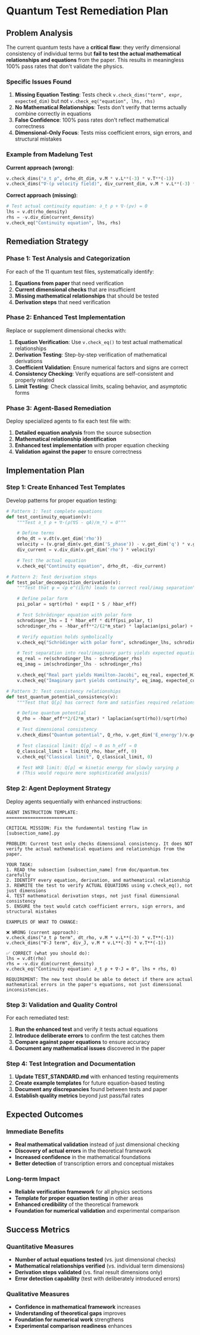 # Quantum Test Remediation Plan

## Problem Analysis

The current quantum tests have a **critical flaw**: they verify dimensional consistency of individual terms but **fail to test the actual mathematical relationships and equations** from the paper. This results in meaningless 100% pass rates that don't validate the physics.

### Specific Issues Found

1. **Missing Equation Testing**: Tests check `v.check_dims("term", expr, expected_dim)` but not `v.check_eq("equation", lhs, rhs)`
2. **No Mathematical Relationships**: Tests don't verify that terms actually combine correctly in equations
3. **False Confidence**: 100% pass rates don't reflect mathematical correctness
4. **Dimensional-Only Focus**: Tests miss coefficient errors, sign errors, and structural mistakes

### Example from Madelung Test

**Current approach (wrong)**:
```python
v.check_dims("∂_t ρ", drho_dt_dim, v.M * v.L**(-3) * v.T**(-1))
v.check_dims("∇·(ρ velocity field)", div_current_dim, v.M * v.L**(-3) * v.T**(-1))
```

**Correct approach (missing)**:
```python
# Test actual continuity equation: ∂_t ρ + ∇·(ρv) = 0
lhs = v.dt(rho_density)
rhs = -v.div_dim(current_density)
v.check_eq("Continuity equation", lhs, rhs)
```

## Remediation Strategy

### Phase 1: Test Analysis and Categorization

For each of the 11 quantum test files, systematically identify:

1. **Equations from paper** that need verification
2. **Current dimensional checks** that are insufficient
3. **Missing mathematical relationships** that should be tested
4. **Derivation steps** that need verification

### Phase 2: Enhanced Test Implementation

Replace or supplement dimensional checks with:

1. **Equation Verification**: Use `v.check_eq()` to test actual mathematical relationships
2. **Derivation Testing**: Step-by-step verification of mathematical derivations
3. **Coefficient Validation**: Ensure numerical factors and signs are correct
4. **Consistency Checking**: Verify equations are self-consistent and properly related
5. **Limit Testing**: Check classical limits, scaling behavior, and asymptotic forms

### Phase 3: Agent-Based Remediation

Deploy specialized agents to fix each test file with:

1. **Detailed equation analysis** from the source subsection
2. **Mathematical relationship identification**
3. **Enhanced test implementation** with proper equation checking
4. **Validation against the paper** to ensure correctness

## Implementation Plan

### Step 1: Create Enhanced Test Templates

Develop patterns for proper equation testing:

```python
# Pattern 1: Test complete equations
def test_continuity_equation(v):
    """Test ∂_t ρ + ∇·(ρ(∇S - qA)/m_*) = 0"""

    # Define terms
    drho_dt = v.dt(v.get_dim('rho'))
    velocity = (v.grad_dim(v.get_dim('S_phase')) - v.get_dim('q') * v.get_dim('A')) / v.get_dim('m_star')
    div_current = v.div_dim(v.get_dim('rho') * velocity)

    # Test the actual equation
    v.check_eq("Continuity equation", drho_dt, -div_current)

# Pattern 2: Test derivation steps
def test_polar_decomposition_derivation(v):
    """Test that ψ = √ρ e^(iS/ℏ) leads to correct real/imag separation"""

    # Define polar form
    psi_polar = sqrt(rho) * exp(I * S / hbar_eff)

    # Test Schrödinger equation with polar form
    schrodinger_lhs = I * hbar_eff * diff(psi_polar, t)
    schrodinger_rhs = -hbar_eff**2/(2*m_star) * laplacian(psi_polar) + V * psi_polar

    # Verify equation holds symbolically
    v.check_eq("Schrödinger with polar form", schrodinger_lhs, schrodinger_rhs)

    # Test separation into real/imaginary parts yields expected equations
    eq_real = re(schrodinger_lhs - schrodinger_rhs)
    eq_imag = im(schrodinger_lhs - schrodinger_rhs)

    v.check_eq("Real part yields Hamilton-Jacobi", eq_real, expected_HJ_equation)
    v.check_eq("Imaginary part yields continuity", eq_imag, expected_continuity_equation)

# Pattern 3: Test consistency relationships
def test_quantum_potential_consistency(v):
    """Test that Q[ρ] has correct form and satisfies required relationships"""

    # Define quantum potential
    Q_rho = -hbar_eff**2/(2*m_star) * laplacian(sqrt(rho))/sqrt(rho)

    # Test dimensional consistency
    v.check_dims("Quantum potential", Q_rho, v.get_dim('E_energy')/v.get_dim('rho'))

    # Test classical limit: Q[ρ] → 0 as ℏ_eff → 0
    Q_classical_limit = limit(Q_rho, hbar_eff, 0)
    v.check_eq("Classical limit", Q_classical_limit, 0)

    # Test WKB limit: Q[ρ] ≪ kinetic energy for slowly varying ρ
    # (This would require more sophisticated analysis)
```

### Step 2: Agent Deployment Strategy

Deploy agents sequentially with enhanced instructions:

```
AGENT INSTRUCTION TEMPLATE:
=========================

CRITICAL MISSION: Fix the fundamental testing flaw in [subsection_name].py

PROBLEM: Current test only checks dimensional consistency. It does NOT verify the actual mathematical equations and relationships from the paper.

YOUR TASK:
1. READ the subsection [subsection_name] from doc/quantum.tex carefully
2. IDENTIFY every equation, derivation, and mathematical relationship
3. REWRITE the test to verify ACTUAL EQUATIONS using v.check_eq(), not just dimensions
4. TEST mathematical derivation steps, not just final dimensional consistency
5. ENSURE the test would catch coefficient errors, sign errors, and structural mistakes

EXAMPLES OF WHAT TO CHANGE:

❌ WRONG (current approach):
v.check_dims("∂_t ρ term", dt_rho, v.M * v.L**(-3) * v.T**(-1))
v.check_dims("∇·J term", div_J, v.M * v.L**(-3) * v.T**(-1))

✅ CORRECT (what you should do):
lhs = v.dt(rho)
rhs = -v.div_dim(current_density)
v.check_eq("Continuity equation: ∂_t ρ + ∇·J = 0", lhs + rhs, 0)

REQUIREMENT: The new test should be able to detect if there are actual mathematical errors in the paper's equations, not just dimensional inconsistencies.
```

### Step 3: Validation and Quality Control

For each remediated test:

1. **Run the enhanced test** and verify it tests actual equations
2. **Introduce deliberate errors** to confirm the test catches them
3. **Compare against paper equations** to ensure accuracy
4. **Document any mathematical issues** discovered in the paper

### Step 4: Test Integration and Documentation

1. **Update TEST_STANDARD.md** with enhanced testing requirements
2. **Create example templates** for future equation-based testing
3. **Document any discrepancies** found between tests and paper
4. **Establish quality metrics** beyond just pass/fail rates

## Expected Outcomes

### Immediate Benefits
- **Real mathematical validation** instead of just dimensional checking
- **Discovery of actual errors** in the theoretical framework
- **Increased confidence** in the mathematical foundations
- **Better detection** of transcription errors and conceptual mistakes

### Long-term Impact
- **Reliable verification framework** for all physics sections
- **Template for proper equation testing** in other areas
- **Enhanced credibility** of the theoretical framework
- **Foundation for numerical validation** and experimental comparison

## Success Metrics

### Quantitative Measures
- **Number of actual equations tested** (vs. just dimensional checks)
- **Mathematical relationships verified** (vs. individual term dimensions)
- **Derivation steps validated** (vs. final result dimensions only)
- **Error detection capability** (test with deliberately introduced errors)

### Qualitative Measures
- **Confidence in mathematical framework** increases
- **Understanding of theoretical gaps** improves
- **Foundation for numerical work** strengthens
- **Experimental comparison readiness** enhances
